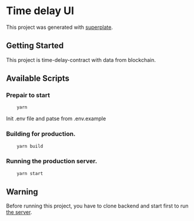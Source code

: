 # Time delay UI

This project was generated with [superplate](https://github.com/pankod/superplate).

## Getting Started

This project is time-delay-contract with data from blockchain.

## Available Scripts

### Prepair to start

```bash
    yarn
```

Init .env file and patse from .env.example

### Building for production.

```bash
    yarn build
```

### Running the production server.

```bash
    yarn start
```

## Warning

Before running this project, you have to clone backend and start first to run [the server](https://github.com/fringe-finance/time-delay-backend).
